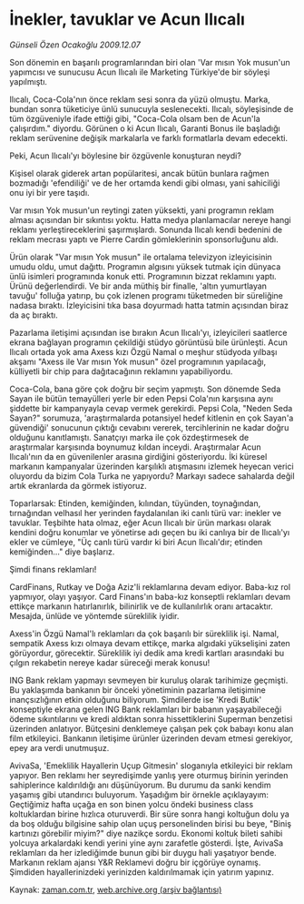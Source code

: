 # İnekler, tavuklar ve Acun Ilıcalı

*Günseli Özen Ocakoğlu 2009.12.07*

<tr><td class="metin" colspan="2" style="padding-top: 20px; padding-left: 5px; ">Son dönemin en başarılı programlarından biri olan 'Var mısın Yok musun'un yapımcısı ve sunucusu Acun Ilıcalı ile Marketing Türkiye'de bir söyleşi yapılmıştı.</td></tr><tr><td class="metin" colspan="2" style="padding-top: 20px; padding-left: 5px; "><p>Ilıcalı, Coca-Cola'nın önce reklam sesi sonra da yüzü olmuştu. Marka, bundan sonra tüketiciye ünlü sunucuyla seslenecekti. Ilıcalı, söyleşisinde de tüm özgüveniyle ifade ettiği gibi, "Coca-Cola olsam ben de Acun'la çalışırdım." diyordu. Görünen o ki Acun Ilıcalı, Garanti Bonus ile başladığı reklam serüvenine değişik markalarla ve farklı formatlarla devam edecekti.
<p>Peki, Acun Ilıcalı'yı böylesine bir özgüvenle konuşturan neydi?
<p>Kişisel olarak giderek artan popülaritesi, ancak bütün bunlara rağmen bozmadığı 'efendiliği' ve de her ortamda kendi gibi olması, yani sahiciliği onu iyi bir yere taşıdı.
<p>Var mısın Yok musun'un reytingi zaten yüksekti, yani programın reklam alması açısından bir sıkıntısı yoktu. Hatta medya planlamacılar nereye hangi reklamı yerleştireceklerini şaşırmışlardı. Sonunda Ilıcalı kendi bedenini de reklam mecrası yaptı ve Pierre Cardin gömleklerinin sponsorluğunu aldı.
<p> Ürün olarak "Var mısın Yok musun" ile ortalama televizyon izleyicisinin umudu oldu, umut dağıttı. Programın algısını yüksek tutmak için dünyaca ünlü isimleri programında konuk etti. Programının bizzat reklamını yaptı. Ürünü değerlendirdi. Ve bir anda müthiş bir finalle, 'altın yumurtlayan tavuğu' folluğa yatırıp, bu çok izlenen programı tüketmeden bir süreliğine nadasa bıraktı. İzleyicisini tıka basa doyurmadı hatta tatmin açısından biraz da aç bıraktı.
<p>Pazarlama iletişimi açısından ise bırakın Acun Ilıcalı'yı, izleyicileri saatlerce ekrana bağlayan programın çekildiği stüdyo görüntüsü bile ürünleşti. Acun Ilıcalı ortada yok ama Axess kızı Özgü Namal o meşhur stüdyoda yılbaşı akşamı "Axess ile Var mısın Yok musun" özel programının yapılacağı, külliyetli bir chip para dağıtacağının reklamını yapabiliyordu.
<p>Coca-Cola, bana göre çok doğru bir seçim yapmıştı. Son dönemde Seda Sayan ile bütün temayülleri yerle bir eden Pepsi Cola'nın karşısına aynı şiddette bir kampanyayla cevap vermek gerekirdi. Pepsi Cola, "Neden Seda Sayan?" sorumuza, 'araştırmalarda potansiyel hedef kitlenin en çok Sayan'a güvendiği' sonucunun çıktığı cevabını vererek, tercihlerinin ne kadar doğru olduğunu kanıtlamıştı. Sanatçıyı marka ile çok özdeştirmesek de araştırmalar karşısında boynumuz kıldan inceydi. Araştırmalar Acun Ilıcalı'nın da en güvenilenler arasına girdiğini gösteriyordu. İki küresel markanın kampanyalar üzerinden karşılıklı atışmasını izlemek heyecan verici oluyordu da bizim Cola Turka ne yapıyordu? Markayı sadece sahalarda değil artık ekranlarda da görmek istiyoruz.
<p>Toparlarsak: Etinden, kemiğinden, kılından, tüyünden, toynağından, tırnağından velhasıl her yerinden faydalanılan iki canlı türü var: inekler ve tavuklar. Teşbihte hata olmaz, eğer Acun Ilıcalı bir ürün markası olarak kendini doğru konumlar ve yönetirse adı geçen bu iki canlıya bir de Ilıcalı'yı ekler ve cümleye, "Üç canlı türü vardır ki biri Acun Ilıcalı'dır; etinden kemiğinden..." diye başlarız. 
<p>
<p>Şimdi finans reklamları!
<p>CardFinans, Rutkay ve Doğa Aziz'li reklamlarına devam ediyor. Baba-kız rol yapmıyor, olayı yaşıyor. Card Finans'ın baba-kız konseptli reklamları devam ettikçe markanın hatırlanırlık, bilinirlik ve de kullanılırlık oranı artacaktır. Mesajda, ünlüde ve yöntemde süreklilik iyidir.
<p>Axess'in Özgü Namal'lı reklamları da çok başarılı bir süreklilik işi. Namal, sempatik Axess kızı olmaya devam ettikçe, marka algıdaki yükselişini zaten görüyordur, görecektir. Süreklilik iyi dedik ama kredi kartları arasındaki bu çılgın rekabetin nereye kadar süreceği merak konusu!
<p>ING Bank reklam yapmayı sevmeyen bir kuruluş olarak tarihimize geçmişti. Bu yaklaşımda bankanın bir önceki yönetiminin pazarlama iletişimine inançsızlığının etkin olduğunu biliyorum. Şimdilerde ise 'Kredi Butik' konseptiyle ekrana gelen ING Bank reklamları bir babanın yaşayabileceği ödeme sıkıntılarını ve kredi aldıktan sonra hissettiklerini Superman benzetisi üzerinden anlatıyor. Bütçesini denklemeye çalışan pek çok babayı konu alan film etkileyici. Bankanın iletişime ürünler üzerinden devam etmesi gerekiyor, epey ara verdi unutmuşuz. 
<p> AvivaSa, 'Emeklilik Hayallerin Uçup Gitmesin' sloganıyla etkileyici bir reklam yapıyor. Ben reklamı her seyredişimde yanlış yere oturmuş birinin yerinden sahiplerince kaldırıldığı anı düşünüyorum. Bu durumu da sanki kendim yaşamış gibi utandırıcı buluyorum. Yaşadığım bir örnekle açıklayayım: Geçtiğimiz hafta uçağa en son binen yolcu öndeki business class koltuklardan birine hızlıca oturuverdi. Bir süre sonra hangi koltuğun dolu ya da boş olduğu bilgisine sahip olan uçuş personelinden birisi bu beye, "Biniş kartınızı görebilir miyim?" diye nazikçe sordu. Ekonomi koltuk bileti sahibi yolcuya arkalardaki kendi yerini yine aynı zarafetle gösterdi. İşte, AvivaSa reklamları da her izlediğimde bunun gibi bir duygu hali yaşatıyor bende. Markanın reklam ajansı Y&amp;R Reklamevi doğru bir içgörüye oynamış. Şimdiden hayallerinizdeki yerinizden kaldırılmamak için yatırım yapınız.<br/></p></p></p></p></p></p></p></p></p></p></p></p></p></p></td></tr>

Kaynak: [zaman.com.tr](http://zaman.com.tr/yazar.do?yazino=924231), [web.archive.org (arşiv bağlantısı)](http://web.archive.org/web/20100218035437/http://www.zaman.com.tr:80/yazar.do?yazino=924231)
